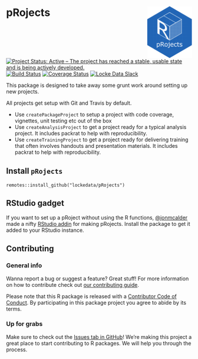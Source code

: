 
# pRojects <img src="man/figures/logo.png" align="right" height=140/>

<!-- README.md is generated from README.Rmd. Please edit that file -->

[![Project Status: Active – The project has reached a stable, usable
state and is being actively
developed.](http://www.repostatus.org/badges/latest/active.svg)](http://www.repostatus.org/#active)
[![Build
Status](https://travis-ci.org/lockedata/pRojects.svg?branch=master)](https://travis-ci.org/lockedata/pRojects)
[![Coverage
Status](https://img.shields.io/coveralls/lockedata/pRojects.svg)](https://coveralls.io/r/lockedata/pRojects?branch=master) [![Locke Data Slack](https://img.shields.io/badge/Slack-discuss-blue.svg?logo=slack&longCache=true&style=flat)](https://join.slack.com/t/lockedata/shared_invite/enQtMjkwNjY3ODkwMzg2LTI1OGU1NTM3ZGIyZGFiNTdlODI3MzU2N2ZlNDczMjM4M2U2OWVmNDMzZTQ1ZGNlZDQ3MGM2MGVjMjI2MWIyMjI)

This package is designed to take away some grunt work around setting up
new projects.

All projects get setup with Git and Travis by default.

  - Use `createPackageProject` to setup a project with code coverage,
    vignettes, unit testing etc out of the box
  - Use `createAnalysisProject` to get a project ready for a typical
    analysis project. It includes packrat to help with reproducibility.
  - Use `createTrainingProject` to get a project ready for delivering
    training that often involves handouts and presentation materials. It
    includes packrat to help with reproducibility.

## Install `pRojects`

    remotes::install_github("lockedata/pRojects")

## RStudio gadget

If you want to set up a pRoject without using the R functions,
[@jonmcalder](https://github.com/jonmcalder) made a nifty [RStudio
addin](https://rstudio.github.io/rstudioaddins/) for making pRojects.
Install the package to get it added to your RStudio instance.

## Contributing

### General info

Wanna report a bug or suggest a feature? Great stuff\! For more
information on how to contribute check out [our contributing
guide](.github/CONTRIBUTING.md).

Please note that this R package is released with a [Contributor Code of
Conduct](CODE_OF_CONDUCT.md). By participating in this package project
you agree to abide by its terms.

### Up for grabs

Make sure to check out the [Issues tab in
GitHub](https://github.com/stephlocke/pRojects/issues)\! We’re making
this project a great place to start contributing to R packages. We will
help you through the process.
